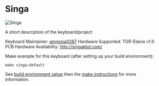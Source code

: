 # Singa


![Singa](https://i.imgur.com/VVO27Tr.jpg)


A short description of the keyboard/project


Keyboard Maintainer: [amnesia0287](https://github.com/amnesia0287)
Hardware Supported: TGR-Elaine v1.0 PCB
Hardware Availability: http://singakbd.com/


Make example for this keyboard (after setting up your build environment):

    make singa:default

See [build environment setup](https://docs.qmk.fm/build_environment_setup.html) then the [make instructions](https://docs.qmk.fm/make_instructions.html) for more information.
